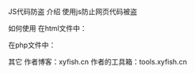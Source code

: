 JS代码防盗
介绍
使用js防止网页代码被盗

如何使用
在html文件中：
<script src="./Code anti-theft 1.0.5.js"></script>
在php文件中：
<script src="./Code anti-theft 1.0.5.js"></script>
其它
作者博客：xyfish.cn
作者的工具箱：tools.xyfish.cn


